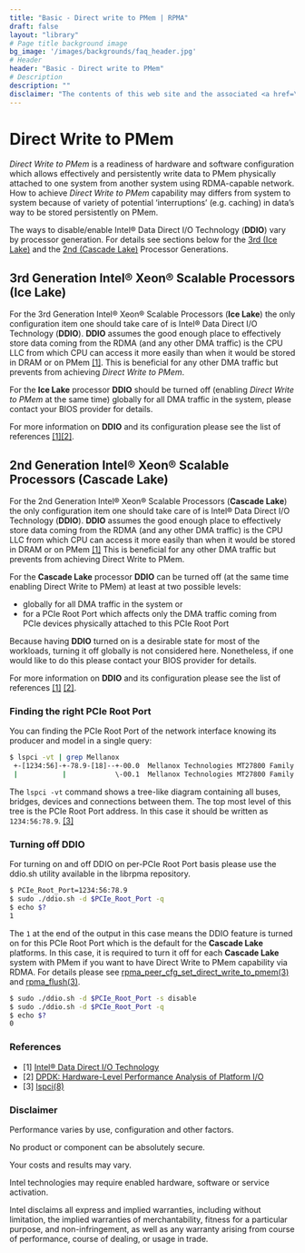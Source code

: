 ```yaml
---
title: "Basic - Direct write to PMem | RPMA"
draft: false
layout: "library"
# Page title background image
bg_image: '/images/backgrounds/faq_header.jpg'
# Header
header: "Basic - Direct write to PMem"
# Description
description: ""
disclaimer: "The contents of this web site and the associated <a href=\"https://github.com/pmem\">GitHub repositories</a> are BSD-licensed open source."
---
```


# Direct Write to PMem

*Direct Write to PMem* is a readiness of hardware and software configuration which allows effectively and persistently write data to PMem physically attached to one system from another system using RDMA-capable network. How to achieve *Direct Write to PMem* capability may differs from system to system because of variety of potential ‘interruptions’ (e.g. caching) in data’s way to be stored persistently on PMem.

The ways to disable/enable Intel&reg; Data Direct I/O Technology (**DDIO**) vary by processor generation.
For details see sections below for the [3rd (Ice Lake)](#3rd-generation-intelreg-xeonreg-scalable-processors-ice-lake) and the [2nd (Cascade Lake)](#2nd-generation-intelreg-xeonreg-scalable-processors-cascade-lake) Processor Generations.

## 3rd Generation Intel&reg; Xeon&reg; Scalable Processors (**Ice Lake**)

For the 3rd Generation Intel&reg; Xeon&reg; Scalable Processors (**Ice Lake**) the only configuration item one should take care of is Intel&reg; Data Direct I/O Technology (**DDIO**). **DDIO** assumes the good enough place to effectively store data coming from the RDMA (and any other DMA traffic) is the CPU LLC from which CPU can access it more easily than when it would be stored in DRAM or on PMem [[1]][ddio]. This is beneficial for any other DMA traffic but prevents from achieving *Direct Write to PMem*.

For the **Ice Lake** processor **DDIO** should be turned off (enabling *Direct Write to PMem* at the same time) globally for all DMA traffic in the system, please contact your BIOS provider for details.

For more information on **DDIO** and its configuration please see the list of references [[1]][ddio][[2]][dpdk].

## 2nd Generation Intel&reg; Xeon&reg; Scalable Processors (**Cascade Lake**)

For the 2nd Generation Intel® Xeon® Scalable Processors (**Cascade Lake**) the only configuration item one should take care of is Intel® Data Direct I/O Technology (**DDIO**). **DDIO** assumes the good enough place to effectively store data coming from the RDMA (and any other DMA traffic) is the CPU LLC from which CPU can access it more easily than when it would be stored in DRAM or on PMem [[1]][ddio] This is beneficial for any other DMA traffic but prevents from achieving Direct Write to PMem.

For the **Cascade Lake** processor **DDIO** can be turned off (at the same time enabling Direct Write to PMem) at least at two possible levels:

* globally for all DMA traffic in the system or
* for a PCIe Root Port which affects only the DMA traffic coming from PCIe devices physically attached to this PCIe Root Port

Because having **DDIO** turned on is a desirable state for most of the workloads, turning it off globally is not considered here. Nonetheless, if one would like to do this please contact your BIOS provider for details.

For more information on **DDIO** and its configuration please see the list of references [[1]][ddio] [[2]][dpdk].

### Finding the right PCIe Root Port

You can finding the PCIe Root Port of the network interface knowing its producer and model in a single query:

```sh
$ lspci -vt | grep Mellanox
 +-[1234:56]-+-78.9-[18]--+-00.0  Mellanox Technologies MT27800 Family [ConnectX-5]
 |           |            \-00.1  Mellanox Technologies MT27800 Family [ConnectX-5]
 ```

 The `lspci -vt` command shows a tree-like diagram containing all buses, bridges, devices and connections between them. The top most level of this tree is the PCIe Root Port address. In this case it should be written as `1234:56:78.9`. [[3]][lspci]

 ### Turning off DDIO

 For turning on and off DDIO on per-PCIe Root Port basis please use the ddio.sh utility available in the librpma repository.

 ```sh
$ PCIe_Root_Port=1234:56:78.9
$ sudo ./ddio.sh -d $PCIe_Root_Port -q
$ echo $?
1
```

The `1` at the end of the output in this case means the DDIO feature is turned on for this PCIe Root Port which is the default for the **Cascade Lake** platforms. In this case, it is required to turn it off for each **Cascade Lake** system with PMem if you want to have Direct Write to PMem capability via RDMA. For details please see [rpma_peer_cfg_set_direct_write_to_pmem(3)](https://pmem.io/rpma/manpages/master/rpma_peer_cfg_set_direct_write_to_pmem.3) and [rpma_flush(3)](https://pmem.io/rpma/manpages/master/rpma_flush.3).

```sh
$ sudo ./ddio.sh -d $PCIe_Root_Port -s disable
$ sudo ./ddio.sh -d $PCIe_Root_Port -q
$ echo $?
0
```

### References

* [1] [Intel&reg; Data Direct I/O Technology][ddio]
* [2] [DPDK: Hardware-Level Performance Analysis of Platform I/O][dpdk]
* [3] [lspci(8)][lspci]

[ddio]: https://www.intel.co.uk/content/www/uk/en/io/data-direct-i-o-technology.html
[dpdk]: https://www.dpdk.org/wp-content/uploads/sites/35/2018/09/Roman-Sudarikov-DPDK_PRC_Summit_Sudarikov.pptx
[lspci]: https://man7.org/linux/man-pages/man8/lspci.8.html

### Disclaimer

Performance varies by use, configuration and other factors.

No product or component can be absolutely secure.

Your costs and results may vary.

Intel technologies may require enabled hardware, software or service activation.

Intel disclaims all express and implied warranties, including without limitation, the implied warranties of merchantability, fitness for a particular purpose, and non-infringement, as well as any warranty arising from course of performance, course of dealing, or usage in trade.